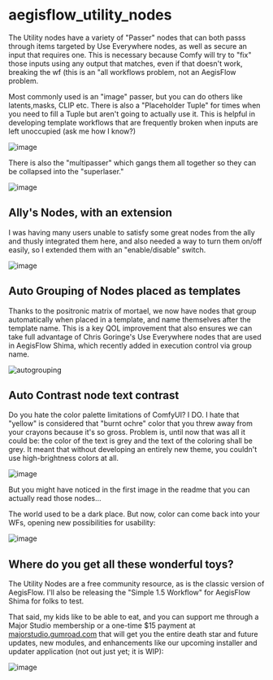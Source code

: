# aegisflow_utility_nodes
The Utility nodes have a variety of "Passer" nodes that can both passs through items targeted by Use Everywhere nodes, as well as secure an input that requires one. This is necessary because Comfy will try to "fix" those inputs using any output that matches, even if that doesn't work, breaking the wf (this is an "all workflows problem, not an AegisFlow problem.

Most commonly used is an "image" passer, but you can do others like latents,masks, CLIP etc. There is also a "Placeholder Tuple" for times when you need to fill a Tuple but aren't going to actually use it. This is helpful in developing template workflows that are frequently broken when inputs are left unoccupied (ask me how I know?)

![image](https://github.com/aegis72/aegisflow_utility_nodes/assets/118572301/f1157839-d454-4622-b5cd-b39a26678fec)


There is also the "multipasser" which gangs them all together so they can be collapsed into the "superlaser."

![image](https://github.com/aegis72/aegisflow_utility_nodes/assets/118572301/21eeb471-9247-4463-aca8-5437e1f6640a)


## Ally's Nodes, with an extension
I was having many users unable to satisfy some great nodes from the ally and thusly integrated them here, and also needed a way to turn them on/off easily, so I extended them with an "enable/disable" switch. 

![image](https://github.com/aegis72/aegisflow_utility_nodes/assets/118572301/47c31292-29ad-44ff-b83c-6926d75af68a)


## Auto Grouping of Nodes placed as templates
Thanks to the positronic matrix of mortael,  we now have nodes that group automatically when placed in a template, and name themselves after the template name. This is a key QOL improvement that also ensures we can take full advantage of Chris Goringe's Use Everywhere nodes that are used in AegisFlow Shima, which recently added in execution control via group name.

![autogrouping](https://github.com/aegis72/aegisflow_utility_nodes/assets/118572301/4147c1c1-2170-474c-b750-55545184ed9b)


## Auto Contrast node text contrast
Do you hate the color palette limitations of ComfyUI? I DO. I hate that "yellow" is considered that "burnt ochre" color that you threw away from your crayons because it's so gross. Problem is, until now that was all it could be: the color of the text is grey and the text of the coloring shall be grey. It meant that without developing an entirely new theme, you couldn't use high-brightness colors at all.

![image](https://github.com/aegis72/aegisflow_utility_nodes/assets/118572301/caea02a0-1872-4356-bccd-efa6efdd7594)

But you might have noticed in the first image in the readme that you can actually read those nodes...

The world used to be a dark place. But now, color can come back into your WFs, opening new possibilities for usability:

![image](https://github.com/aegis72/aegisflow_utility_nodes/assets/118572301/23d4439c-1848-4976-8137-d8e727cdb5ce)

## Where do you get all these wonderful toys?

The Utility Nodes are a free community resource, as is the classic version of AegisFlow. I'll also be releasing the "Simple 1.5 Workflow" for AegisFlow Shima for folks to test.

That said, my kids like to be able to eat, and you can support me through a Major Studio membership or a one-time $15 payment at [majorstudio.gumroad.com](https://majorsyudio.gumroad.com) that will get you the entire death star and future updates, new modules, and enhancements like our upcoming installer and updater application (not out just yet; it is WIP):

![image](https://github.com/aegis72/aegisflow_utility_nodes/assets/118572301/61650b58-a394-46b4-84b9-da20fb12991f)
